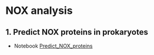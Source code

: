 # NOX analysis 

## 1. Predict NOX proteins in prokaryotes 

* Notebook [Predict_NOX_proteins](notebook/Predict_NOX_proteins)
